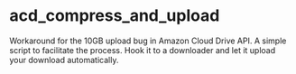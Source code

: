 # acd_compress_and_upload
Workaround for the 10GB upload bug in Amazon Cloud Drive API. A simple script to facilitate the process. Hook it to a downloader and let it upload your download automatically.
